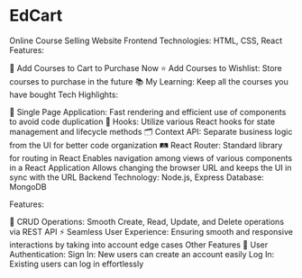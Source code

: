 # EdCart
Online Course Selling Website Frontend Technologies: HTML, CSS, React Features:

🛒 Add Courses to Cart to Purchase Now ⭐ Add Courses to Wishlist: Store courses to purchase in the future 📚 My Learning: Keep all the courses you have bought Tech Highlights:

🚀 Single Page Application: Fast rendering and efficient use of components to avoid code duplication 🔄 Hooks: Utilize various React hooks for state management and lifecycle methods 🗂️ Context API: Separate business logic from the UI for better code organization 🛤️ React Router: Standard library for routing in React Enables navigation among views of various components in a React Application Allows changing the browser URL and keeps the UI in sync with the URL Backend Technology: Node.js, Express Database: MongoDB

Features:

🔄 CRUD Operations: Smooth Create, Read, Update, and Delete operations via REST API ⚡ Seamless User Experience: Ensuring smooth and responsive interactions by taking into account edge cases Other Features 🔐 User Authentication: Sign In: New users can create an account easily Log In: Existing users can log in effortlessly
